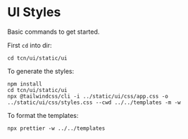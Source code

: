 # UI Styles

Basic commands to get started.

First `cd` into dir:

```console
cd tcn/ui/static/ui
```

To generate the styles:

```console
npm install
cd tcn/ui/static/ui
npx @tailwindcss/cli -i ../static/ui/css/app.css -o ../static/ui/css/styles.css --cwd ../../templates -m -w
```

To format the templates:

```console
npx prettier -w ../../templates
```
